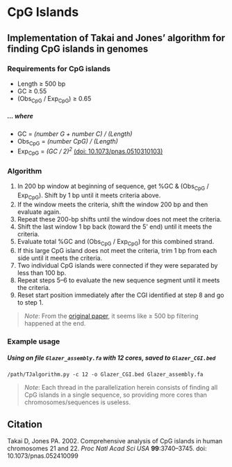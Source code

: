 CpG Islands
============

Implementation of Takai and Jones’ algorithm for finding CpG islands in genomes
------

### Requirements for CpG islands
- Length ≥ 500 bp
- GC ≥ 0.55
- (Obs<sub>CpG</sub> / Exp<sub>CpG</sub>) ≥ 0.65


##### ... where
- GC = _(number G + number C) / (Length)_
- Obs<sub>CpG</sub> = _(number CpG) / (Length)_
- Exp<sub>CpG</sub> = _(GC / 2)<sup>2</sup>_ [(doi: 10.1073/pnas.0510310103)](
   http://www.pnas.org/cgi/doi/10.1073/pnas.0510310103)


### Algorithm
1. In 200 bp window at beginning of sequence, get %GC & (Obs<sub>CpG</sub> / 
   Exp<sub>CpG</sub>). Shift by 1 bp until it meets criteria above.
2. If the window meets the criteria, shift the window 200 bp and then evaluate again.
3. Repeat these 200-bp shifts until the window does not meet the criteria.
4. Shift the last window 1 bp back (toward the 5' end) until it meets the criteria.
5. Evaluate total %GC and (Obs<sub>CpG</sub> / Exp<sub>CpG</sub>) for this combined 
   strand.
6. If this large CpG island does not meet the criteria, trim 1 bp from each side until
   it meets the criteria.
7. Two individual CpG islands were connected if they were separated by less than 100 bp.
8. Repeat steps 5–6 to evaluate the new sequence segment until it meets the criteria.
9. Reset start position immediately after the CGI identified at step 8 and go to step 1.

> *Note*: From the [original paper](http://www.pnas.org/content/99/6/3740), it seems like 
> ≥ 500 bp filtering happened at the end.


### Example usage

##### Using on file `Glazer_assembly.fa` with 12 cores, saved to `Glazer_CGI.bed`
```
/path/TJalgorithm.py -c 12 -o Glazer_CGI.bed Glazer_assembly.fa
```

> *Note*: Each thread in the parallelization herein consists of finding all CpG islands
> in a single sequence, so providing more cores than chromosomes/sequences is useless.




Citation
-------
Takai D, Jones PA. 2002. Comprehensive analysis of CpG islands in human chromosomes
21 and 22. *Proc Natl Acad Sci USA* __99__:3740–3745. doi: 10.1073/pnas.052410099